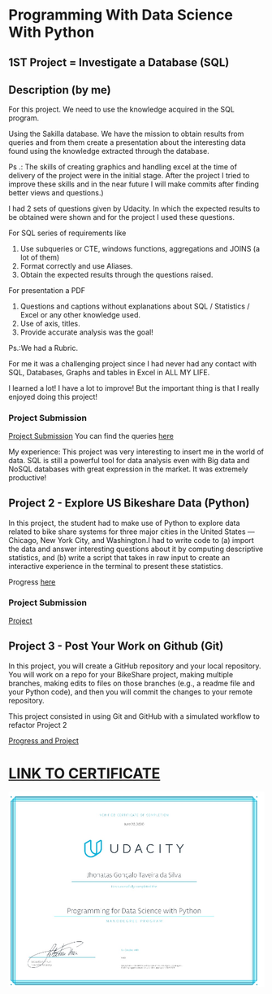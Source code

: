 # Programming With Data Science With Python 
## 1ST Project = Investigate a Database (SQL)


## Description (by me) 
For this project. We need to use the knowledge acquired in the SQL program.

Using the Sakilla database. We have the mission to obtain results from queries and from them create a presentation about the interesting data found using the knowledge extracted through the database.

Ps .: The skills of creating graphics and handling excel at the time of delivery of the project were in the initial stage. After the project I tried to improve these skills and in the near future I will make commits after finding better views and questions.)

I had 2 sets of questions given by Udacity. In which the expected results to be obtained were shown and for the project I used these questions.

For SQL series of requirements like
1) Use subqueries or CTE, windows functions, aggregations and JOINS (a lot of them)
2) Format correctly and use Aliases.
3) Obtain the expected results through the questions raised.

For presentation a PDF
1) Questions and captions without explanations about SQL / Statistics / Excel or any other knowledge used.
2) Use of axis, titles.
3) Provide accurate analysis was the goal!

Ps.:We had a Rubric.

For me it was a challenging project since I had never had any contact with SQL, Databases, Graphs and tables in Excel in ALL MY LIFE.

I learned a lot! I have a lot to improve!
But the important thing is that I really enjoyed doing this project!

### Project Submission
[Project Submission](https://drive.google.com/file/d/1i-9mp7osxQn_8wbs1Bo9OekqH2oyBaiu/view?usp=sharing)
You can find the queries [here](https://github.com/jgoncsilva/Udacity---Programming-for-Data-Science-With-Python/tree/master/1ST-PROJECT%20(SQL)/Project_Queries)

My experience: This project was very interesting to insert me in the world of data. SQL is still a powerful tool for data analysis even with Big data and NoSQL databases with great expression in the market. It was extremely productive!


## Project 2 - Explore US Bikeshare Data (Python)

In this project, the student had to make use of Python to explore data related to bike share systems for three major cities in the United States — Chicago, New York City, and Washington.I had to write code to (a) import the data and answer interesting questions about it by computing descriptive statistics, and (b) write a script that takes in raw input to create an interactive experience in the terminal to present these statistics.

Progress [here](https://github.com/jgoncsilva/Udacity---Programming-for-Data-Science-With-Python/tree/master/2ND%20-%20PROJECT%20(Python)/Course_Training)

### Project Submission

[Project](https://github.com/jgoncsilva/Udacity---Programming-for-Data-Science-With-Python/tree/master/2ND%20-%20PROJECT%20(Python)/Project)

## Project 3 - Post Your Work on Github (Git)

In this project, you will create a GitHub repository and your local repository. You will work on a repo for your BikeShare project, making multiple branches, making edits to files on those branches (e.g., a readme file and your Python code), and then you will commit the changes to your remote repository.

This project consisted in using Git and GitHub with a simulated workflow to refactor Project 2

[Progress and Project](https://github.com/jgoncsilva/Udacity---Programming-for-Data-Science-With-Python/tree/master/3RD%20-%20PROJECT(GIT_GITHUB))

# [LINK TO CERTIFICATE](https://graduation.udacity.com/confirm/DL5JT3ZR)

![](Certificate.jpg)









